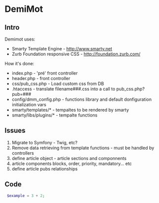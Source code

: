# DemiMot
## Intro
Demimot uses: 
- Smarty Template Engine - http://www.smarty.net
- Zurb Foundation responsive CSS - http://foundation.zurb.com/

How it's done:
- index.php - 'pré' front controller
- header.php - front controller
- css/pub_css.php - Load custom css from DB
- .htaccess - translate filename###.css into a call to pub_css.php?pub=###
- config/dmm_config.php - functions library and default donfiguration initialization vars
- smarty/templates/* - tempaltes to be rendered by smarty
- smarty/libs/plugins/* - tempalte functions
## Issues

1. Migrate to Symfony - Twig, etc?
2. Remove data retrieving from template functions - must be handled by controllers
3. define article object - article sections and componnents
4. article components blocks, order, priority, mandatory... etc
5. define article pubs relationships

## Code
```php
 $example = 3 + 2;
```
